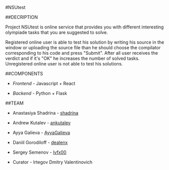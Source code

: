 #NSUtest


##DECRIPTION

Project NSUtest is online service that provides you with different interesting olympiade tasks that you are suggested to solve.

Registered online user is able to test his solution by writing his source in the window or uploading the source file than he should choose the compilator corresponding to his code and press "Submit".
After all user receives the verdict and if it's "OK" he increases the number of solved tasks.   
Unregistered online user is not able to test his solutions.


##COMPONENTS

* *Frontend* - Javascript + React

* *Backend* - Python + Flask
  
  
##TEAM

* Anastasiya Shadrina - [shadrina](http://github.com/shadrina)
* Andrew Kutalev - [ankutalev](http://github.com/ankutalev)
* Ayya Galieva - [AyyaGalieva](http://github.com/AyyaGalieva)
* Daniil Gorodiloff - [dealenx](http://github.com/dealenx)
* Sergey Semenov - [lvfx00](http://github.com/lvfx00)

* Curator - Irtegov Dmitry Valentinovich
